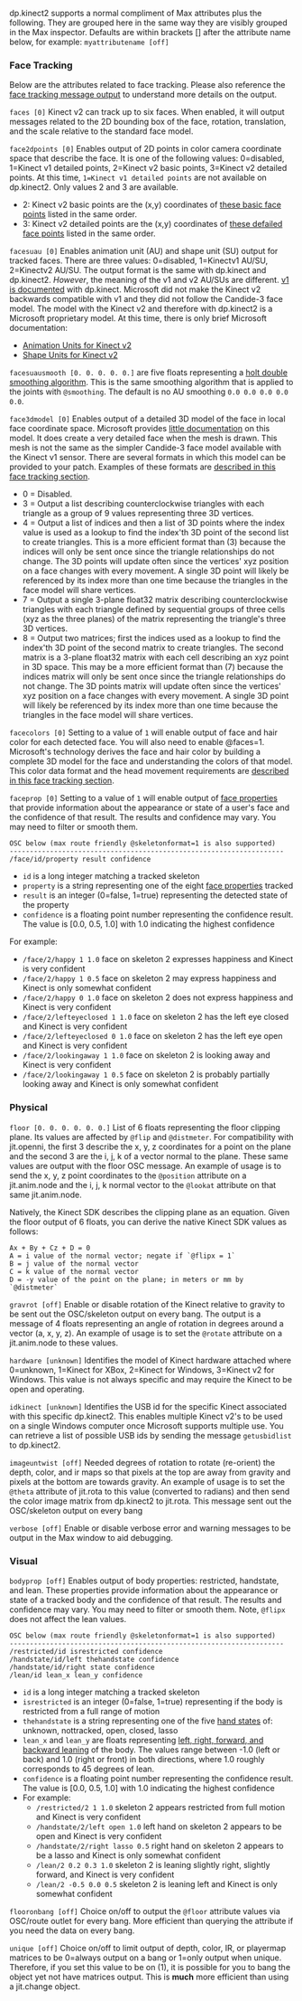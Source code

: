dp.kinect2 supports a normal compliment of Max attributes plus the following. They are grouped here in the same way they are visibly grouped in the Max inspector. Defaults are within brackets [] after the attribute name below, for example: `myattributename [off]`


### Face Tracking #
Below are the attributes related to face tracking. Please also reference the [face tracking message output](https://github.com/diablodale/dp.kinect2/wiki/Message-based-Data#face-tracking) to understand more details on the output.

`faces [0]` Kinect v2 can track up to six faces. When enabled, it will output messages related to the 2D bounding box of the face, rotation, translation, and the scale relative to the standard face model.

`face2dpoints [0]` Enables output of 2D points in color camera coordinate space that describe the face. It is one of the following values: 0=disabled, 1=Kinect v1 detailed points, 2=Kinect v2 basic points, 3=Kinect v2 detailed points. At this time, `1=Kinect v1 detailed points` are not available on dp.kinect2. Only values 2 and 3 are available.

* 2: Kinect v2 basic points are the (x,y) coordinates of [these basic face points](http://msdn.microsoft.com/en-us/library/microsoft.kinect.face.facepointtype.aspx) listed in the same order.  
* 3: Kinect v2 detailed points are the (x,y) coordinates of [these defailed face points](http://msdn.microsoft.com/en-us/library/microsoft.kinect.face.highdetailfacepoints.aspx) listed in the same order.

`facesuau [0]` Enables animation unit (AU) and shape unit (SU) output for tracked faces. There are three values: 0=disabled, 1=Kinectv1 AU/SU, 2=Kinectv2 AU/SU. The output format is the same with dp.kinect and dp.kinect2. _However_, the meaning of the v1 and v2 AU/SUs are different. [v1 is documented](https://github.com/diablodale/dp.kinect/wiki/Message-based-Data#face-tracking) with dp.kinect.  Microsoft did not make the Kinect v2 backwards compatible with v1 and they did not follow the Candide-3 face model. The model with the Kinect v2 and therefore with dp.kinect2 is a Microsoft proprietary model. At this time, there is only brief Microsoft documentation:
* [Animation Units for Kinect v2](http://msdn.microsoft.com/en-us/library/microsoft.kinect.face.faceshapeanimations.aspx)
* [Shape Units for Kinect v2](http://msdn.microsoft.com/en-us/library/microsoft.kinect.face.faceshapedeformations.aspx)

`facesuausmooth [0. 0. 0. 0. 0.]` are five floats representing a [holt double smoothing algorithm](https://docs.microsoft.com/en-us/previous-versions/windows/kinect-1.8/hh855623(v=ieb.10)). This is the same smoothing algorithm that is applied to the joints with `@smoothing`. The default is no AU smoothing `0.0 0.0 0.0 0.0 0.0`.

`face3dmodel [0]` Enables output of a detailed 3D model of the face in local face coordinate space. Microsoft provides [little documentation](https://msdn.microsoft.com/en-us/library/dn785525.aspx) on this model. It does create a very detailed face when the mesh is drawn. This mesh is not the same as the simpler Candide-3 face model available with the Kinect v1 sensor. There are several formats in which this model can be provided to your patch. Examples of these formats are [described in this face tracking section](Message-based-Data#face-tracking).
* 0 = Disabled.
* 3 = Output a list describing counterclockwise triangles with each triangle as a group of 9 values representing three 3D vertices.
* 4 = Output a list of indices and then a list of 3D points where the index value is used as a lookup to find the index'th 3D point of the second list to create triangles. This is a more efficient format than (3) because the indices will only be sent once since the triangle relationships do not change. The 3D points will update often since the vertices' xyz position on a face changes with every movement. A single 3D point will likely be referenced by its index more than one time because the triangles in the face model will share vertices.
* 7 = Output a single 3-plane float32 matrix describing counterclockwise triangles with each triangle defined by sequential groups of three cells (xyz as the three planes) of the matrix representing the triangle's three 3D vertices.
* 8 = Output two matrices; first the indices used as a lookup to find the index'th 3D point of the second matrix to create triangles. The second matrix is a 3-plane float32 matrix with each cell describing an xyz point in 3D space. This may be a more efficient format than (7) because the indices matrix will only be sent once since the triangle relationships do not change. The 3D points matrix will update often since the vertices' xyz position on a face changes with every movement. A single 3D point will likely be referenced by its index more than one time because the triangles in the face model will share vertices.

`facecolors [0]` Setting to a value of `1` will enable output of face and hair color for each detected face. You will also need to enable @faces=1. Microsoft's technology derives the face and hair color by building a complete 3D model for the face and understanding the colors of that model. This color data format and the head movement requirements are [described in this face tracking section](Message-based-Data#face-tracking).

`faceprop [0]` Setting to a value of `1` will enable output of [face properties](http://msdn.microsoft.com/en-us/library/dn782034.aspx#ID4EID) that provide information about the appearance or state of a user's face and the confidence of that result. The results and confidence may vary. You may need to filter or smooth them.

    OSC below (max route friendly @skeletonformat=1 is also supported)
    --------------------------------------------------------------------    
    /face/id/property result confidence

* `id` is a long integer matching a tracked skeleton
* `property` is a string representing one of the eight [face properties](http://msdn.microsoft.com/en-us/library/dn782034.aspx#ID4EID) tracked
* `result` is an integer (0=false, 1=true) representing the detected state of the property
* `confidence` is a floating point number representing the confidence result. The value is [0.0, 0.5, 1.0] with 1.0 indicating the highest confidence

For example:
* `/face/2/happy 1 1.0` face on skeleton 2 expresses happiness and Kinect is very confident
* `/face/2/happy 1 0.5` face on skeleton 2 may express happiness and Kinect is only somewhat confident
* `/face/2/happy 0 1.0` face on skeleton 2 does not express happiness and Kinect is very confident
* `/face/2/lefteyeclosed 1 1.0` face on skeleton 2 has the left eye closed and Kinect is very confident
* `/face/2/lefteyeclosed 0 1.0` face on skeleton 2 has the left eye open and Kinect is very confident
* `/face/2/lookingaway 1 1.0` face on skeleton 2 is looking away and Kinect is very confident
* `/face/2/lookingaway 1 0.5` face on skeleton 2 is probably partially looking away and Kinect is only somewhat confident

### Physical #

`floor [0. 0. 0. 0. 0. 0.]` List of 6 floats representing the floor clipping plane. Its values are affected by `@flip` and `@distmeter`. For compatibility with jit.openni, the first 3 describe the x, y, z coordinates for a point on the plane and the second 3 are the i, j, k of a vector normal to the plane. These same values are output with the floor OSC message. An example of usage is to send the x, y, z point coordinates to the `@position` attribute on a jit.anim.node and the i, j, k normal vector to the `@lookat` attribute on that same jit.anim.node.

Natively, the Kinect SDK describes the clipping plane as an equation. Given the floor output of 6 floats, you can derive the native Kinect SDK values as follows:

    Ax + By + Cz + D = 0
    A = i value of the normal vector; negate if `@flipx = 1` 
    B = j value of the normal vector 
    C = k value of the normal vector 
    D = -y value of the point on the plane; in meters or mm by `@distmeter`

`gravrot [off]` Enable or disable rotation of the Kinect relative to gravity to be sent out the OSC/skeleton output on every bang. The output is a message of 4 floats representing an angle of rotation in degrees around a vector (a, x, y, z). An example of usage is to set the `@rotate` attribute on a jit.anim.node to these values.

`hardware [unknown]` Identifies the model of Kinect hardware attached where 0=unknown, 1=Kinect for XBox, 2=Kinect for Windows, 3=Kinect v2 for Windows. This value is not always specific and may require the Kinect to be open and operating.

`idkinect [unknown]` Identifies the USB id for the specific Kinect associated with this specific dp.kinect2. This enables multiple Kinect v2's to be used on a single Windows computer once Microsoft supports multiple use. You can retrieve a list of possible USB ids by sending the message `getusbidlist` to dp.kinect2.

`imageuntwist [off]` Needed degrees of rotation to rotate (re-orient) the depth, color, and ir maps so that pixels at the top are away from gravity and pixels at the bottom are towards gravity. An example of usage is to set the `@theta` attribute of jit.rota to this value (converted to radians) and then send the color image matrix from dp.kinect2 to jit.rota. This message sent out the OSC/skeleton output on every bang

`verbose [off]` Enable or disable verbose error and warning messages to be output in the Max window to aid debugging.

### Visual #

`bodyprop [off]` Enables output of body properties: restricted, handstate, and lean. These properties provide information about the appearance or state of a tracked body and the confidence of that result. The results and confidence may vary. You may need to filter or smooth them. Note, `@flipx` does not affect the lean values.

    OSC below (max route friendly @skeletonformat=1 is also supported)
    --------------------------------------------------------------------    
    /restricted/id isrestricted confidence
    /handstate/id/left thehandstate confidence
    /handstate/id/right state confidence
    /lean/id lean_x lean_y confidence

* `id` is a long integer matching a tracked skeleton
* `isrestricted` is an integer (0=false, 1=true) representing if the body is restricted from a full range of motion
* `thehandstate` is a string representing one of the five [hand states](http://msdn.microsoft.com/en-us/library/dn799273#ID4EOC) of: unknown, nottracked, open, closed, lasso
* `lean_x` and `lean_y` are floats representing [left, right, forward, and backward leaning](http://msdn.microsoft.com/en-us/library/dn785526.aspx) of the body. The values range between -1.0 (left or back) and 1.0 (right or front) in both directions, where 1.0 roughly corresponds to 45 degrees of lean.
* `confidence` is a floating point number representing the confidence result. The value is [0.0, 0.5, 1.0] with 1.0 indicating the highest confidence  
* For example:  
  * `/restricted/2 1 1.0` skeleton 2 appears restricted from full motion and Kinect is very confident
  * `/handstate/2/left open 1.0` left hand on skeleton 2 appears to be open and Kinect is very confident
  * `/handstate/2/right lasso 0.5` right hand on skeleton 2 appears to be a lasso and Kinect is only somewhat confident
  * `/lean/2 0.2 0.3 1.0` skeleton 2 is leaning slightly right, slightly forward, and Kinect is very confident
  * `/lean/2 -0.5 0.0 0.5` skeleton 2 is leaning left and Kinect is only somewhat confident

`flooronbang [off]` Choice on/off to output the `@floor` attribute values via OSC/route outlet for every bang. More efficient than querying the attribute if you need the data on every bang.

`unique [off]` Choice on/off to limit output of depth, color, IR, or playermap matrices to be 0=always output on a bang or 1=only output when unique. Therefore, if you set this value to be on (1), it is possible for you to bang the object yet not have matrices output. This is **much** more efficient than using a jit.change object.

